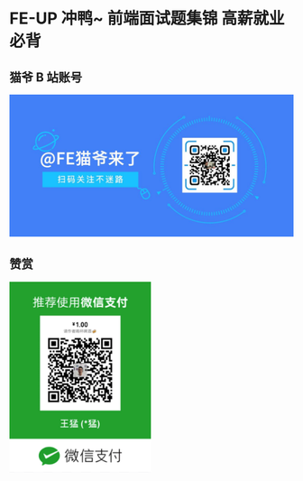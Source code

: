# FE-UP 冲鸭~ 前端面试题集锦 高薪就业必背

## 猫爷 B 站账号

<img src="./images/cat.jpeg" style="zoom: 60%;" />

## 赞赏

<img src="./images/spon.png" style="zoom: 80%;" />
